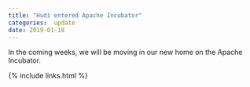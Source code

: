 ```yaml
---
title: "Hudi entered Apache Incubator"
categories:  update
date: 2019-01-18
---
```


In the coming weeks, we will be moving in our new home on the Apache Incubator.

{% include links.html %}
